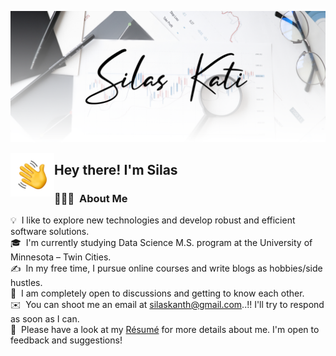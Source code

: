 

![Silas Kati Banner](https://raw.githubusercontent.com/SilasKati/SilasKati/work_branch/assets/Silas_Kati_Banner.png)

<img alt="Hand_Wave" src="https://raw.githubusercontent.com/SilasKati/SilasKati/work_branch/assets/Hand_Wave.gif" width='70' align="left"/><h2>Hey there! I'm Silas</h2>

### 👨🏻‍💻 &nbsp;About Me

💡 &nbsp;I like to explore new technologies and develop robust and efficient software solutions.\
🎓 &nbsp;I'm currently studying Data Science M.S. program at the University of Minnesota – Twin Cities.\
✍️ &nbsp;In my free time, I pursue online courses and write blogs as hobbies/side hustles.\
💬 &nbsp;I am completely open to discussions and getting to know each other.\
✉️ &nbsp;You can shoot me an email at silaskanth@gmail.com..!! I'll try to respond as soon as I can.\
📄 &nbsp;Please have a look at my [Résumé](https://www.silaskati.com) for more details about me. I'm open to feedback and suggestions!

<!--
**SilasKati/SilasKati** is a ✨ _special_ ✨ repository because its `README.md` (this file) appears on your GitHub profile.

Here are some ideas to get you started:

- 🔭 I’m currently working on ...
- 🌱 I’m currently learning ...
- 👯 I’m looking to collaborate on ...
- 🤔 I’m looking for help with ...
- 💬 Ask me about ...
- 📫 How to reach me: ...
- 😄 Pronouns: ...
- ⚡ Fun fact: ...
-->
